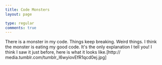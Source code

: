 ```yaml
---
title: Code Monsters
layout: page

type: regular
comments: true
---
```


There is a monster in my code. Things keep breaking. Weird things. I think the
monster is eating my good code. It's the only explanation I tell you!
I think I saw it just before, here is what it looks like.[http://
media.tumblr.com/tumblr_l6wyiovEfR1qcd0ej.jpg]

